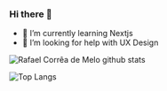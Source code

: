 ### Hi there 👋

<!--
**Lyem/Lyem** is a ✨ _special_ ✨ repository because its `README.md` (this file) appears on your GitHub profile.

Here are some ideas to get you started:

- 🔭 I’m currently working on ...
- 🌱 I’m currently learning ...
- 👯 I’m looking to collaborate on ...
- 🤔 I’m looking for help with ...
- 💬 Ask me about ...
- 📫 How to reach me: ...
- 😄 Pronouns: ...
- ⚡ Fun fact: ...
-->

- 🌱 I’m currently learning Nextjs
- 🤔 I’m looking for help with UX Design

![Rafael Corrêa de Melo github stats](https://github-readme-stats.vercel.app/api?username=lyem&show_icons=true&theme=radical)

![Top Langs](https://github-readme-stats.vercel.app/api/top-langs/?username=lyem&show_icons=true&theme=radical)
